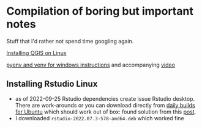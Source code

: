 # Compilation of boring but important notes

Stuff that I'd rather not spend time googling again. 

[Installing QGIS on Linux](https://courses.spatialthoughts.com/install-qgis-ltr.html#install-qgis-on-linux)

[pyenv and venv for windows instructions](https://k0nze.dev/posts/install-pyenv-venv-vscode/) and accompanying [video](https://www.youtube.com/watch?v=HTx18uyyHw8)

## Installing Rstudio Linux

- as of 2022-09-25 Rstudio dependencies create issue Rstudio desktop. There are work-arounds or you can download directly from [daily builds for Ubuntu]((https://dailies.rstudio.com/rstudio/spotted-wakerobin/desktop/jammy/)) which should work out of box: found solution from this [post](https://community.rstudio.com/t/dependency-error-when-installing-rstudio-on-ubuntu-22-04-with-libssl/135397/2). 
- I downloaded `rstudio-2022.07.3-578-amd64.deb` which worked fine

